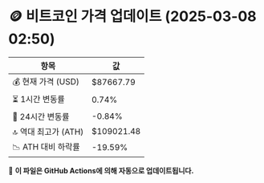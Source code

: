 # 🪙 비트코인 가격 업데이트 (2025-03-08 02:50)

| 항목                | 값 |
|--------------------|----------------|
| 💰 현재 가격 (USD) | $87667.79 |
| ⏳ 1시간 변동률    | 0.74% |
| 📆 24시간 변동률   | -0.84% |
| 🔝 역대 최고가 (ATH) | $109021.48 |
| 📉 ATH 대비 하락률 | -19.59% |

🔄 **이 파일은 GitHub Actions에 의해 자동으로 업데이트됩니다.**

